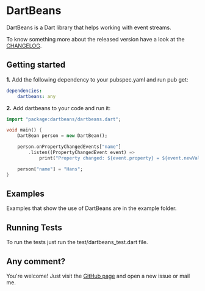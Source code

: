 DartBeans
=========

DartBeans is a Dart library that helps working with event streams.

To know something more about the released version have a look at the
[CHANGELOG][changelog].

Getting started
---------------

**1.** Add the following dependency to your pubspec.yaml and run pub get:
```yaml
dependencies:
	dartbeans: any
```

**2.** Add dartbeans to your code and run it:
```dart
import "package:dartbeans/dartbeans.dart";

void main() {
	DartBean person = new DartBean();

	person.onPropertyChangedEvents["name"]
		.listen((PropertyChangedEvent event) =>
			print("Property changed: ${event.property} = ${event.newValue}"));

	person["name"] = "Hans";
}
```

Examples
--------

Examples that show the use of DartBeans are in the example folder.

Running Tests
-------------

To run the tests just run the test/dartbeans_test.dart file.

Any comment?
------------

You're welcome! Just visit the [GitHub page][site] and open a new issue or mail me.

[changelog]:https://raw.github.com/fromlabs/dartbeans/master/CHANGELOG
[site]:https://github.com/fromlabs/dartbeans
